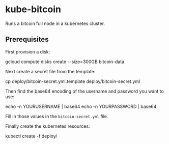 # kube-bitcoin

Runs a bitcoin full node in a kubernetes cluster.


## Prerequisites

First provision a disk:

  gcloud compute disks create --size=300GB bitcoin-data

Next create a secret file from the template:

  cp deploy/bitcoin-secret.yml.template deploy/bitcoin-secret.yml

Then find the base64 encoding of the username and password you want to use:

  echo -n YOURUSERNAME | base64
  echo -n YOURPASSWORD | base64

Fill in those values in the `bitcoin-secret.yml` file.

Finally create the kubernetes resources:

  kubectl create -f deploy/
